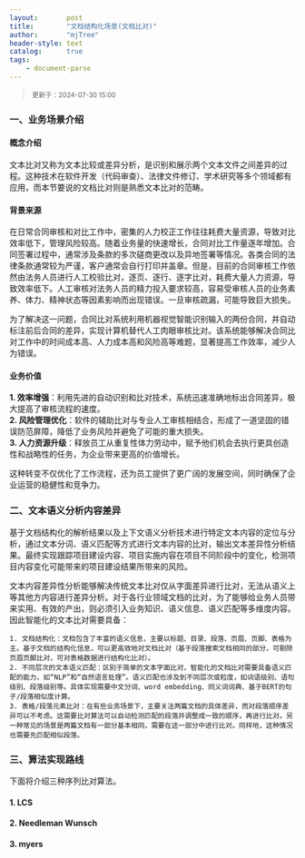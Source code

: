```yaml
---
layout:       post
title:        "文档结构化场景(文档比对)"
author:       "mjTree"
header-style: text
catalog:      true
tags:
    - document-parse
---
```


><small>更新于：2024-07-30 15:00</small>


### 一、业务场景介绍
#### 概念介绍
文本比对又称为文本比较或差异分析，是识别和展示两个文本文件之间差异的过程。这种技术在软件开发（代码审查）、法律文件修订、学术研究等多个领域都有应用，而本节要说的文档比对则是熟悉文本比对的范畴。  

#### 背景来源
在日常合同审核和对比工作中，密集的人力校正工作往往耗费大量资源，导致对比效率低下，管理风险较高。随着业务量的快速增长，合同对比工作量逐年增加。合同签署过程中，通常涉及条款的多次磋商更改以及异地签署等情况。各类合同的法律条款通常较为严谨，客户通常会自行打印并盖章。但是，目前的合同审核工作依然由法务人员进行人工校验比对，逐页、逐行、逐字比对，耗费大量人力资源，导致效率低下。人工审核对法务人员的精力投入要求较高，容易受审核人员的业务素养、体力、精神状态等因素影响而出现错误。一旦审核疏漏，可能导致巨大损失。

为了解决这一问题，合同比对系统利用机器视觉智能识别输入的两份合同，并自动标注前后合同的差异，实现计算机替代人工肉眼审核比对。该系统能够解决合同比对工作中的时间成本高、人力成本高和风险高等难题，显著提高工作效率，减少人为错误。  

#### 业务价值
**1. 效率增强**：利用先进的自动识别和比对技术，系统迅速准确地标出合同差异，极大提高了审核流程的速度。  
**2. 风险管理优化**：软件的辅助比对与专业人工审核相结合，形成了一道坚固的错误防范屏障，降低了业务风险并避免了可能的重大损失。  
**3. 人力资源升级**：释放员工从重复性体力劳动中，赋予他们机会去执行更具创造性和战略性的任务，为企业带来更高的价值增长。  

这种转变不仅优化了工作流程，还为员工提供了更广阔的发展空间，同时确保了企业运营的稳健性和竞争力。  


### 二、文本语义分析内容差异
基于文档结构化的解析结果以及上下文语义分析技术进行特定文本内容的定位与分析，通过文本分词、语义匹配等方式进行文本内容的比对，输出文本差异性分析结果。最终实现跟踪项目建设内容、项目实施内容在项目不同阶段中的变化，检测项目内容变化可能带来的项目建设结果所带来的风险。  

文本内容差异性分析能够解决传统文本比对仅从字面差异进行比对，无法从语义上等其他方内容进行差异分析。对于各行业领域文档的比对，为了能够给业务人员带来实用、有效的产出，则必须引入业务知识、语义信息、语义匹配等多维度内容。因此智能化的文本比对需要具备：  

```text
1. 文档结构化：文档包含了丰富的语义信息，主要以标题、目录、段落、页眉、页脚、表格为主。基于文档的结构化信息，可以更高效地对文档比对（基于段落搜索文档相同的部分，可剔除页眉页脚比对，可对表格数据进行结构化比对）。
2. 不同层次的文本语义匹配：区别于简单的文本字面比对，智能化的文档比对需要具备语义匹配的能力，如“NLP”和“自然语言处理”。语义匹配也涉及到不同层次或粒度，如词语级别、语句级别、段落级别等。具体实现需要中文分词、word embedding、同义词词典、基于BERT的句子/段落相似度计算。
3. 表格/段落元素比对：在有些业务场景下，主要关注两篇文档的具体差异，而对段落顺序差异可以不考虑。这需要比对算法可以自动检测匹配的段落并调整成一致的顺序，再进行比对。另一种常见的场景是两篇文档有一部分基本相同，需要在这一部分中进行比对。同样地，这种情况也需要先匹配相似段落。
```


### 三、算法实现路线
下面将介绍三种序列比对算法。  

#### 1. LCS


#### 2. Needleman Wunsch


#### 3. myers


